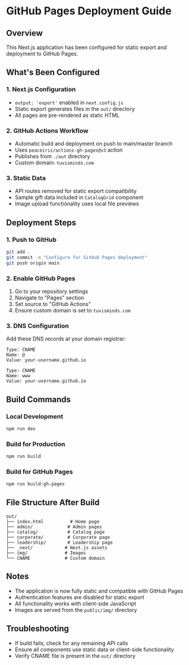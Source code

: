 # GitHub Pages Deployment Guide

## Overview
This Next.js application has been configured for static export and deployment to GitHub Pages.

## What's Been Configured

### 1. Next.js Configuration
- `output: 'export'` enabled in `next.config.js`
- Static export generates files in the `out/` directory
- All pages are pre-rendered as static HTML

### 2. GitHub Actions Workflow
- Automatic build and deployment on push to main/master branch
- Uses `peaceiris/actions-gh-pages@v3` action
- Publishes from `./out` directory
- Custom domain: `tuvisminds.com`

### 3. Static Data
- API routes removed for static export compatibility
- Sample gift data included in `CatalogGrid` component
- Image upload functionality uses local file previews

## Deployment Steps

### 1. Push to GitHub
```bash
git add .
git commit -m "Configure for GitHub Pages deployment"
git push origin main
```

### 2. Enable GitHub Pages
1. Go to your repository settings
2. Navigate to "Pages" section
3. Set source to "GitHub Actions"
4. Ensure custom domain is set to `tuvisminds.com`

### 3. DNS Configuration
Add these DNS records at your domain registrar:
```
Type: CNAME
Name: @
Value: your-username.github.io

Type: CNAME  
Name: www
Value: your-username.github.io
```

## Build Commands

### Local Development
```bash
npm run dev
```

### Build for Production
```bash
npm run build
```

### Build for GitHub Pages
```bash
npm run build:gh-pages
```

## File Structure After Build
```
out/
├── index.html          # Home page
├── admin/             # Admin pages
├── catalog/           # Catalog page
├── corporate/         # Corporate page
├── leadership/        # Leadership page
├── _next/            # Next.js assets
├── img/              # Images
└── CNAME             # Custom domain
```

## Notes
- The application is now fully static and compatible with GitHub Pages
- Authentication features are disabled for static export
- All functionality works with client-side JavaScript
- Images are served from the `public/img/` directory

## Troubleshooting
- If build fails, check for any remaining API calls
- Ensure all components use static data or client-side functionality
- Verify CNAME file is present in the `out/` directory

